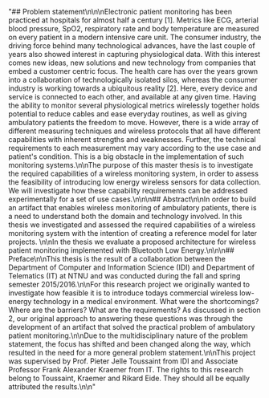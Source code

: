 "## Problem statement\n\n\nElectronic patient monitoring has been practiced at hospitals for almost half a century [1]. Metrics like ECG, arterial blood pressure, SpO2, respiratory rate and body temperature are measured on every patient in a modern intensive care unit. The consumer industry, the driving force behind many technological advances, have the last couple of years also showed interest in capturing physiological data. With this interest comes new ideas, new solutions and new technology from companies that embed a customer centric focus. The health care has over the years grown into a collaboration of technologically isolated silos, whereas the consumer industry is working towards a ubiquitous reality [2]. Here, every device and service is connected to each other, and available at any given time. Having the ability to monitor several physiological metrics wirelessly together holds potential to reduce cables and ease everyday routines, as well as giving ambulatory patients the freedom to move. However, there is a wide array of different measuring techniques and wireless protocols that all have different capabilities with inherent strengths and weaknesses. Further, the technical requirements to each measurement may vary according to the use case and patient's condition. This is a big obstacle in the implementation of such monitoring systems.\n\nThe purpose of this master thesis is to investigate the required capabilities of a wireless monitoring system, in order to assess the feasibility of introducing low energy wireless sensors for data collection. We will investigate how these capability requirements can be addressed experimentally for a set of use cases.\n\n\n## Abstract\n\nIn order to build an artifact that enables wireless monitoring of ambulatory patients, there is a need to understand both the domain and technology involved. In this thesis we investigated and assessed the required capabilities of a wireless monitoring system with the intention of creating a reference model for later projects. \n\nIn the thesis we evaluate a proposed architecture for wireless patient monitoring implemented with Bluetooth Low Energy.\n\n\n## Preface\n\nThis thesis is the result of a collaboration between the Department of Computer and Information Science (IDI) and Department of Telematics (IT) at NTNU and was conducted during the fall and spring semester 2015/2016.\n\nFor this research project we originally wanted to investigate how feasible it is to introduce todays commercial wireless low-energy technology in a medical environment. What were the shortcomings? Where are the barriers? What are the requirements? As discussed in section 2, our original approach to answering these questions was through the development of an artifact that solved the practical problem of ambulatory patient monitoring.\n\nDue to the multidisciplinary nature of the problem statement, the focus has shifted and been changed along the way, which resulted in the need for a more general problem statement.\n\nThis project was supervised by Prof. Pieter Jelle Toussaint from IDI and Associate Professor Frank Alexander Kraemer from IT. The rights to this research belong to Toussaint, Kraemer and Rikard Eide. They should all be equally attributed the results.\n\n"